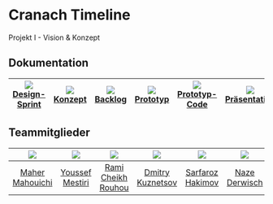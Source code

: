 # Cranach Timeline

Projekt I - Vision & Konzept

## Dokumentation

|  ![](https://img.icons8.com/windows/32/000000/brief.png)<br>[Design-Sprint](https://github.com/maherwizy/lucas_cranach_Projekt1/wiki/Design-Sprint) | ![](https://img.icons8.com/windows/32/000000/idea.png)<br>   [Konzept](https://github.com/maherwizy/lucas_cranach_Projekt1/wiki/Konzept) | ![](https://img.icons8.com/windows/32/000000/repository.png)<br>   [Backlog](https://github.com/maherwizy/lucas_cranach_Projekt1/projects) | ![](https://img.icons8.com/windows/32/000000/prototype.png)<br>   [Prototyp](https://maherwizy.github.io/lucas_cranach_Projekt1/) | ![](https://img.icons8.com/windows/32/000000/code-file.png)<br>   [Prototyp-Code](https://github.com/maherwizy/lucas_cranach_Projekt1/tree/master/prototype) | ![](https://img.icons8.com/windows/32/000000/training.png)<br>   [Präsentation](https://github.com/maherwizy/lucas_cranach_Projekt1/wiki) |
|:-------------------------------------------------------------------------------------------------------------------------------------------:|:---------------------------------------------------------------------------------------------------------------:|:-------------------------------------------------------------------------------------------------------------------:|:----------------------------------------------------------------------------------------------------:|:-------------------------------------------------------------------------------------------------------------:|:--------------------------------------------------------------------------------------------------------------------------------:|

## Teammitglieder

| ![](https://avatars0.githubusercontent.com/u/24878008?s=400&v=4) | ![](https://avatars1.githubusercontent.com/u/25585481?s=400&v=4) | ![](https://avatars0.githubusercontent.com/u/49440303?s=460&u=bbdf6f2769d13ce1198c2294d7cce364a76e53d0&v=4) | ![](https://avatars1.githubusercontent.com/u/57637723?s=400&u=28a67642b34f1440defcdedb2bb49d9e8b56d528&v=4) | ![](https://avatars2.githubusercontent.com/u/56966962?s=400&v=4) | ![](https://avatars0.githubusercontent.com/u/57001669?s=400&v=4)
|:-------------------------------------------------------------------:|:----------------------------------------------------------------:|:----------------------------------------------------------------: | :----------------------------------------------------------------: | :----------------------------------------------------------------: | :----------------------------------------------------------------:
|          [Maher Mahouichi](https://github.com/maherwizy)         |           [Youssef Mestiri](https://github.com/youssefMes)           |          [Rami Cheikh Rouhou](https://github.com/ramichr)          | [Dmitry Kuznetsov](https://github.com/d-kuznetsov)  | [Sarfaroz Hakimov](https://github.com/Sarfaroz) | [Naze Derwisch](https://github.com/naze1982)
